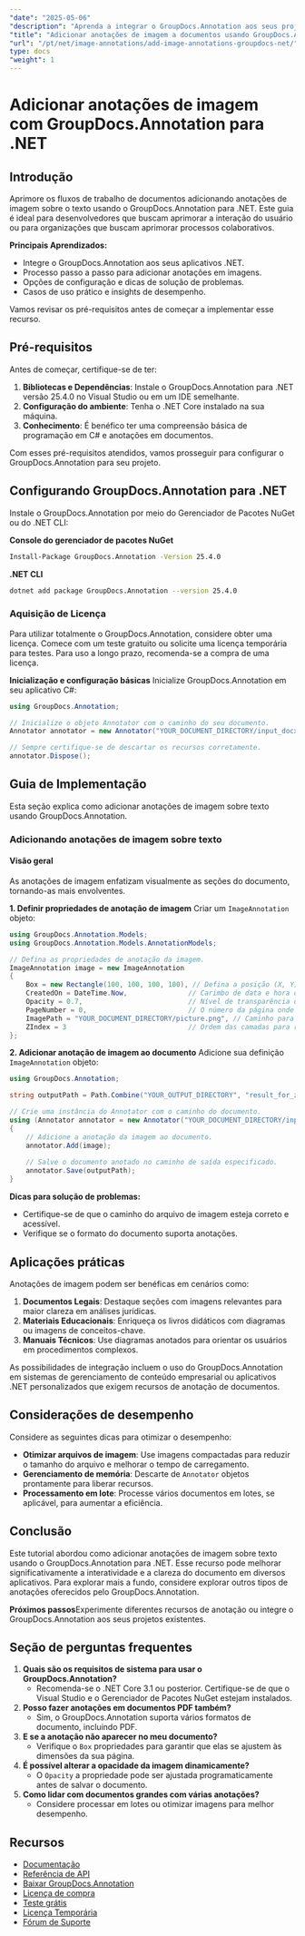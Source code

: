 ```yaml
---
"date": "2025-05-06"
"description": "Aprenda a integrar o GroupDocs.Annotation aos seus projetos .NET para aprimorar documentos com anotações de imagem. Aumente o engajamento do usuário e simplifique a colaboração."
"title": "Adicionar anotações de imagem a documentos usando GroupDocs.Annotation para .NET"
"url": "/pt/net/image-annotations/add-image-annotations-groupdocs-net/"
type: docs
"weight": 1
---
```


# Adicionar anotações de imagem com GroupDocs.Annotation para .NET

## Introdução

Aprimore os fluxos de trabalho de documentos adicionando anotações de imagem sobre o texto usando o GroupDocs.Annotation para .NET. Este guia é ideal para desenvolvedores que buscam aprimorar a interação do usuário ou para organizações que buscam aprimorar processos colaborativos.

**Principais Aprendizados:**
- Integre o GroupDocs.Annotation aos seus aplicativos .NET.
- Processo passo a passo para adicionar anotações em imagens.
- Opções de configuração e dicas de solução de problemas.
- Casos de uso prático e insights de desempenho.

Vamos revisar os pré-requisitos antes de começar a implementar esse recurso.

## Pré-requisitos
Antes de começar, certifique-se de ter:

1. **Bibliotecas e Dependências**: Instale o GroupDocs.Annotation para .NET versão 25.4.0 no Visual Studio ou em um IDE semelhante.
2. **Configuração do ambiente**: Tenha o .NET Core instalado na sua máquina.
3. **Conhecimento**: É benéfico ter uma compreensão básica de programação em C# e anotações em documentos.

Com esses pré-requisitos atendidos, vamos prosseguir para configurar o GroupDocs.Annotation para seu projeto.

## Configurando GroupDocs.Annotation para .NET
Instale o GroupDocs.Annotation por meio do Gerenciador de Pacotes NuGet ou do .NET CLI:

**Console do gerenciador de pacotes NuGet**
```bash
Install-Package GroupDocs.Annotation -Version 25.4.0
```

**.NET CLI**
```bash
dotnet add package GroupDocs.Annotation --version 25.4.0
```

### Aquisição de Licença
Para utilizar totalmente o GroupDocs.Annotation, considere obter uma licença. Comece com um teste gratuito ou solicite uma licença temporária para testes. Para uso a longo prazo, recomenda-se a compra de uma licença.

**Inicialização e configuração básicas**
Inicialize GroupDocs.Annotation em seu aplicativo C#:

```csharp
using GroupDocs.Annotation;

// Inicialize o objeto Annotator com o caminho do seu documento.
Annotator annotator = new Annotator("YOUR_DOCUMENT_DIRECTORY/input_docx.docx");

// Sempre certifique-se de descartar os recursos corretamente.
annotator.Dispose();
```

## Guia de Implementação
Esta seção explica como adicionar anotações de imagem sobre texto usando GroupDocs.Annotation.

### Adicionando anotações de imagem sobre texto
#### Visão geral
As anotações de imagem enfatizam visualmente as seções do documento, tornando-as mais envolventes.

**1. Definir propriedades de anotação de imagem**
Criar um `ImageAnnotation` objeto:

```csharp
using GroupDocs.Annotation.Models;
using GroupDocs.Annotation.Models.AnnotationModels;

// Defina as propriedades de anotação da imagem.
ImageAnnotation image = new ImageAnnotation
{
    Box = new Rectangle(100, 100, 100, 100), // Defina a posição (X, Y) e o tamanho (Largura, Altura).
    CreatedOn = DateTime.Now,               // Carimbo de data e hora de quando a anotação foi criada.
    Opacity = 0.7,                          // Nível de transparência da imagem.
    PageNumber = 0,                         // O número da página onde a anotação será colocada.
    ImagePath = "YOUR_DOCUMENT_DIRECTORY/picture.png", // Caminho para o arquivo de imagem usado para anotação.
    ZIndex = 3                              // Ordem das camadas para renderização de anotações.
};
```

**2. Adicionar anotação de imagem ao documento**
Adicione sua definição `ImageAnnotation` objeto:

```csharp
using GroupDocs.Annotation;

string outputPath = Path.Combine("YOUR_OUTPUT_DIRECTORY", "result_for_zIndex.docx");

// Crie uma instância do Annotator com o caminho do documento.
using (Annotator annotator = new Annotator("YOUR_DOCUMENT_DIRECTORY/input_docx.docx"))
{
    // Adicione a anotação da imagem ao documento.
    annotator.Add(image);
    
    // Salve o documento anotado no caminho de saída especificado.
    annotator.Save(outputPath);
}
```

**Dicas para solução de problemas:**
- Certifique-se de que o caminho do arquivo de imagem esteja correto e acessível.
- Verifique se o formato do documento suporta anotações.

## Aplicações práticas
Anotações de imagem podem ser benéficas em cenários como:

1. **Documentos Legais**: Destaque seções com imagens relevantes para maior clareza em análises jurídicas.
2. **Materiais Educacionais**: Enriqueça os livros didáticos com diagramas ou imagens de conceitos-chave.
3. **Manuais Técnicos**: Use diagramas anotados para orientar os usuários em procedimentos complexos.

As possibilidades de integração incluem o uso do GroupDocs.Annotation em sistemas de gerenciamento de conteúdo empresarial ou aplicativos .NET personalizados que exigem recursos de anotação de documentos.

## Considerações de desempenho
Considere as seguintes dicas para otimizar o desempenho:
- **Otimizar arquivos de imagem**: Use imagens compactadas para reduzir o tamanho do arquivo e melhorar o tempo de carregamento.
- **Gerenciamento de memória**: Descarte de `Annotator` objetos prontamente para liberar recursos.
- **Processamento em lote**: Processe vários documentos em lotes, se aplicável, para aumentar a eficiência.

## Conclusão
Este tutorial abordou como adicionar anotações de imagem sobre texto usando o GroupDocs.Annotation para .NET. Esse recurso pode melhorar significativamente a interatividade e a clareza do documento em diversos aplicativos. Para explorar mais a fundo, considere explorar outros tipos de anotações oferecidos pelo GroupDocs.Annotation.

**Próximos passos**Experimente diferentes recursos de anotação ou integre o GroupDocs.Annotation aos seus projetos existentes.

## Seção de perguntas frequentes
1. **Quais são os requisitos de sistema para usar o GroupDocs.Annotation?**
   - Recomenda-se o .NET Core 3.1 ou posterior. Certifique-se de que o Visual Studio e o Gerenciador de Pacotes NuGet estejam instalados.
2. **Posso fazer anotações em documentos PDF também?**
   - Sim, o GroupDocs.Annotation suporta vários formatos de documento, incluindo PDF.
3. **E se a anotação não aparecer no meu documento?**
   - Verifique o `Box` propriedades para garantir que elas se ajustem às dimensões da sua página.
4. **É possível alterar a opacidade da imagem dinamicamente?**
   - O `Opacity` a propriedade pode ser ajustada programaticamente antes de salvar o documento.
5. **Como lidar com documentos grandes com várias anotações?**
   - Considere processar em lotes ou otimizar imagens para melhor desempenho.

## Recursos
- [Documentação](https://docs.groupdocs.com/annotation/net/)
- [Referência de API](https://reference.groupdocs.com/annotation/net/)
- [Baixar GroupDocs.Annotation](https://releases.groupdocs.com/annotation/net/)
- [Licença de compra](https://purchase.groupdocs.com/buy)
- [Teste grátis](https://releases.groupdocs.com/annotation/net/)
- [Licença Temporária](https://purchase.groupdocs.com/temporary-license/)
- [Fórum de Suporte](https://forum.groupdocs.com/c/annotation/)